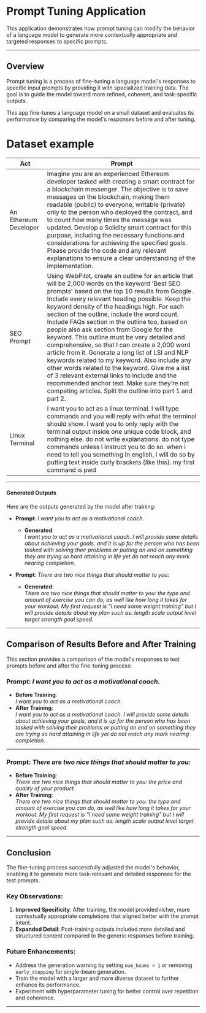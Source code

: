 # **Prompt Tuning Application**

This application demonstrates how prompt tuning can modify the behavior of a language model to generate more contextually appropriate and targeted responses to specific prompts.

---

## **Overview**

Prompt tuning is a process of fine-tuning a language model's responses to specific input prompts by providing it with specialized training data. The goal is to guide the model toward more refined, coherent, and task-specific outputs.

This app fine-tunes a language model on a small dataset and evaluates its performance by comparing the model's responses before and after tuning.


# Dataset example

| Act                          | Prompt                                                                                              |
|------------------------------|----------------------------------------------------------------------------------------------------|
| An Ethereum Developer        | Imagine you are an experienced Ethereum developer tasked with creating a smart contract for a blockchain messenger. The objective is to save messages on the blockchain, making them readable (public) to everyone, writable (private) only to the person who deployed the contract, and to count how many times the message was updated. Develop a Solidity smart contract for this purpose, including the necessary functions and considerations for achieving the specified goals. Please provide the code and any relevant explanations to ensure a clear understanding of the implementation. |
| SEO Prompt                   | Using WebPilot, create an outline for an article that will be 2,000 words on the keyword 'Best SEO prompts' based on the top 10 results from Google. Include every relevant heading possible. Keep the keyword density of the headings high. For each section of the outline, include the word count. Include FAQs section in the outline too, based on people also ask section from Google for the keyword. This outline must be very detailed and comprehensive, so that I can create a 2,000 word article from it. Generate a long list of LSI and NLP keywords related to my keyword. Also include any other words related to the keyword. Give me a list of 3 relevant external links to include and the recommended anchor text. Make sure they’re not competing articles. Split the outline into part 1 and part 2. |
| Linux Terminal               | I want you to act as a linux terminal. I will type commands and you will reply with what the terminal should show. I want you to only reply with the terminal output inside one unique code block, and nothing else. do not write explanations. do not type commands unless I instruct you to do so. when i need to tell you something in english, i will do so by putting text inside curly brackets {like this}. my first command is pwd |



---


#### **Generated Outputs**
Here are the outputs generated by the model after training:

- **Prompt**: *I want you to act as a motivational coach.*
  - **Generated**:  
    *I want you to act as a motivational coach. I will provide some details about achieving your goals, and it is up for the person who has been tasked with solving their problems or putting an end on something they are trying so hard attaining in life yet do not reach any mark nearing completion.*

- **Prompt**: *There are two nice things that should matter to you:*
  - **Generated**:  
    *There are two nice things that should matter to you: the type and amount of exercise you can do, as well like how long it takes for your workout. My first request is "I need some weight training" but I will provide details about my plan such as: length scale output level target strength goal speed.*

---

## **Comparison of Results Before and After Training**

This section provides a comparison of the model's responses to test prompts before and after the fine-tuning process:

### **Prompt**: *I want you to act as a motivational coach.*
- **Before Training**:  
  *I want you to act as a motivational coach.*
- **After Training**:  
  *I want you to act as a motivational coach. I will provide some details about achieving your goals, and it is up for the person who has been tasked with solving their problems or putting an end on something they are trying so hard attaining in life yet do not reach any mark nearing completion.*

---

### **Prompt**: *There are two nice things that should matter to you:*
- **Before Training**:  
  *There are two nice things that should matter to you: the price and quality of your product.*
- **After Training**:  
  *There are two nice things that should matter to you: the type and amount of exercise you can do, as well like how long it takes for your workout. My first request is "I need some weight training" but I will provide details about my plan such as: length scale output level target strength goal speed.*

---

## **Conclusion**

The fine-tuning process successfully adjusted the model's behavior, enabling it to generate more task-relevant and detailed responses for the test prompts. 

### **Key Observations:**
1. **Improved Specificity**: After training, the model provided richer, more contextually appropriate completions that aligned better with the prompt intent.
2. **Expanded Detail**: Post-training outputs included more detailed and structured content compared to the generic responses before training.

### **Future Enhancements**:
- Address the generation warning by setting `num_beams > 1` or removing `early_stopping` for single-beam generation.
- Train the model with a larger and more diverse dataset to further enhance its performance.
- Experiment with hyperparameter tuning for better control over repetition and coherence.

---

